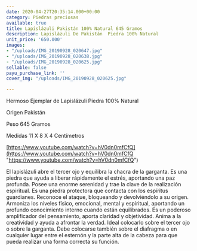 ```yaml
---
date: 2020-04-27T20:35:14.000+00:00
category: Piedras preciosas
available: true
title: Lapislázuli Pakistán 100% Natural 645 Gramos
description: Lapislázuli De Pakistán  Piedra 100% Natural
unit_price: '650.000'
images:
- "/uploads/IMG_20190928_020647.jpg"
- "/uploads/IMG_20190928_020638.jpg"
- "/uploads/IMG_20190928_020625.jpg"
sellable: false
payu_purchase_link: ''
cover_img: "/uploads/IMG_20190928_020625.jpg"

---
```

Hermoso Ejemplar de Lapislázuli Piedra 100% Natural

Origen Pakistán 

Peso 645 Gramos 

Medidas 11 X 8 X 4 Centímetros

[https://www.youtube.com/watch?v=hV0dn0mfCfQ](https://www.youtube.com/watch?v=hV0dn0mfCfQ "https://www.youtube.com/watch?v=hV0dn0mfCfQ")

El lapislázuli abre el tercer ojo y equilibra la chacra de la garganta. Es una piedra que ayuda a liberar rápidamente el estrés, aportando una paz profunda. Posee una enorme serenidad y trae la clave de la realización espiritual. Es una piedra protectora que contacta con los espíritus guardianes. Reconoce el ataque, bloqueando y devolviéndolo a su origen. Armoniza los niveles físico, emocional, mental y espiritual, aportando un profundo conocimiento interno cuando están equilibrados. Es un poderoso amplificador del pensamiento, aporta claridad y objetividad. Anima a la creatividad y ayuda a afrontar la verdad. Ideal colocarlo sobre el tercer ojo o sobre la garganta. Debe colocarse también sobre el diafragma o en cualquier lugar entre el esternón y la parte alta de la cabeza para que pueda realizar una forma correcta su función.